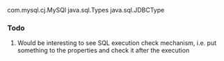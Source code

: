 com.mysql.cj.MySQl
java.sql.Types
java.sql.JDBCType

### Todo
1. Would be interesting to see SQL execution check mechanism, i.e. put something to the properties and
check it after the execution
